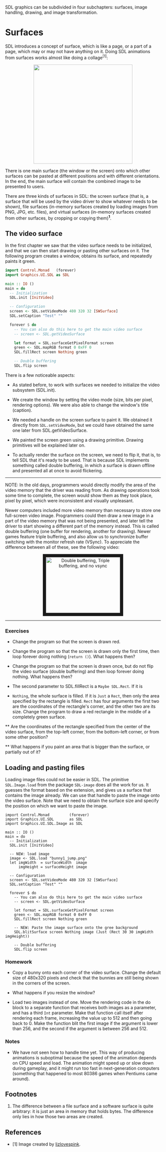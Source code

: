 SDL graphics can be subdivided in four subchapters: surfaces, image handling,
drawing, and image transformation.

# Surfaces

SDL introduces a concept of surface, which is like a page, or a part of a page,
which may or may not have anything on it. Doing SDL animations from surfaces
works almost like doing a collage<sup>[1]</sup>:

<p align="center">
<img src="http://orig14.deviantart.net/78e3/f/2007/266/9/9/magazine_collage_by_lizlovespink.jpg" width="320">
</p>

There is one main surface (the window or the screen) onto which other surfaces
can be pasted at different positions and with different orientations. In the
end, the main surface will contain the combined image to be presented to users.

There are three kinds of surfaces in SDL: the screen surface (that is, a
surface that will be used by the video driver to show whatever needs to be
shown), file surfaces (in-memory surfaces created by loading images from PNG,
JPG, etc. files), and virtual surfaces (in-memory surfaces created from other
surfaces, by cropping or copying them)<sup>**1**</sup>.

## The video surface

In the first chapter we saw that the video surface needs to be initialized,
and that we can then start drawing or pasting other surfaces on it. The
following program creates a window, obtains its surface, and repeatedly paints
it green.

``` haskell
import Control.Monad   (forever)
import Graphics.UI.SDL as SDL

main :: IO ()
main = do
  -- Initialization
  SDL.init [InitVideo]

  -- Configuration
  screen <- SDL.setVideoMode 480 320 32 [SWSurface]
  SDL.setCaption "Test" ""

  forever $ do
    -- You can also do this here to get the main video surface
    -- screen <- SDL.getVideoSurface

    let format = SDL.surfaceGetPixelFormat screen
    green <- SDL.mapRGB format 0 0xFF 0
    SDL.fillRect screen Nothing green

    -- Double buffering
    SDL.flip screen
```

There is a few noticeable aspects:

* As stated before, to work with surfaces we needed
to initialize the video subsystem (SDL.init).

* We create the window by setting the video mode (size, bits per pixel,
  rendering options). We were also able to change the window's title (caption).

* We needed a handle on the screen surface to paint it.
We obtained it directly from `SDL.setVideoMode`, but we could
have obtained the same one later from SDL.getVideoSurface.

* We painted the screen green using a drawing primitive. Drawing
primitives will be explained later on.

* To actually render the surface on the screen, we need to flip it,
that is, to tell SDL that it's ready to be used. That is because
SDL implements something called double buffering, in which
a surface is drawn offline and presented all at once to avoid
flickering.

---

NOTE: In the old days, programmers would directly modify the area of the video
memory that the driver was reading from. As drawing operations took some time
to complete, the screen would show them as they took place, pixel by pixel,
which were inconsistent and visually unpleasant.

Newer computers included more video memory than
necessary to store one full-screen video image. Programmers could
then draw a new image in a part of the video memory that was not being
presented, and later tell the driver to start showing a different part of the
memory instead. This is called double buffering (one buffer
for rendering, another for drawing). Newer games feature triple buffering, and
also allow us to synchronize buffer switching with the monitor refresh rate
(VSync). To appreciate the difference between all of these, see the following
video:

<p align="center">
<a href="http://www.youtube.com/watch?feature=player_embedded&v=ekl9zR-T_6U"
target="_blank"><img src="http://img.youtube.com/vi/ekl9zR-T_6U/0.jpg"
alt="Double buffering, Triple buffering, and no vsync" width="240" height="180"
border="10" /></a>
</p>

---

### Exercises

* Change the program so that the screen is drawn red.

* Change the program so that the screen is drawn only the first time, then loop
 forever doing nothing (`return ()`). What happens then?

* Change the program so that the screen is drawn once, but do not flip the
video surface (double buffering) and then loop forever doing nothing. What
happens then?

* The second parameter to SDL.fillRect is a `Maybe SDL.Rect`. If it is
* `Nothing`,
the whole surface is filled. If it is `Just` a `Rect`, then only the area
specified by the rectangle is filled. `Rect` has four arguments the first two
are the coordinates of the rectangle's corner, and the other two are its size.
Change the program to draw a red rectangle in the middle of a completely green
surface.

**  Are the coordinates of the rectangle specified from the center of the video
surface, from the top-left corner, from the bottom-left corner, or from some
other position?

** What happens if you paint an area that is bigger than the surface, or partially
out of it?

## Loading and pasting files

Loading image files could not be easier in SDL. The primitive `SDL.Image.load`
from the package `SDL-image` does all the work for us. It guesses the format
based on the extension, and gives us a surface that contains the image already.
We can use that handle to paste the image onto the video surface. Note that
we need to obtain the surface size and specify the position on which we want
to paste the image.

```
import Control.Monad         (forever)
import Graphics.UI.SDL       as SDL
import Graphics.UI.SDL.Image as SDL

main :: IO ()
main = do
  -- Initialization
  SDL.init [InitVideo]

  -- NEW: load image
  image <- SDL.load "bunny1_jump.png"
  let imgWidth  = surfaceWidth  image
      imgHeight = surfaceHeight image

  -- Configuration
  screen <- SDL.setVideoMode 480 320 32 [SWSurface]
  SDL.setCaption "Test" ""

  forever $ do
    -- You can also do this here to get the main video surface
    -- screen <- SDL.getVideoSurface

    let format = SDL.surfaceGetPixelFormat screen
    green <- SDL.mapRGB format 0 0xFF 0
    SDL.fillRect screen Nothing green

    -- NEW: Paste the image surface onto the gree background
    SDL.blitSurface screen Nothing image (Just (Rect 30 30 imgWidth imgHeight))

    -- Double buffering
    SDL.flip screen
```

### Homework

* Copy a bunny onto each corner of the video surface. Change the default size
of 480x320 pixels and check that the bunnies are still being shown in the corners
of the screen.

* What happens if you resize the window?

* Load two images instead of one. Move the rendering code in the do block to a
separate function that receives both images as a parameter, and has a third
`Int` parameter. Make that function call itself after rendering each frame,
increasing the value up to 512 and then going back to 0. Make the function
blit the first image if the argument is lower than 256, and the second if the
argument is between 256 and 512.

### Notes

* We have not seen how to handle time yet. This way of producing animations
is suboptimal because the speed of the animation depends on CPU speed and load.
The animation might speed up or slow down during gameplay, and it might run
too fast in next-generation computers (something that happened to most
80386 games when Pentiums came around).

## Footnotes

1. The difference between a file surface and a software surface is quite
arbitrary: it is just an area in memory that holds bytes. The difference only
lies in how those two areas are created.

## References

* [1] Image created by [lizlovespink](http://lizlovespink.deviantart.com/art/Magazine-Collage-65621965).
